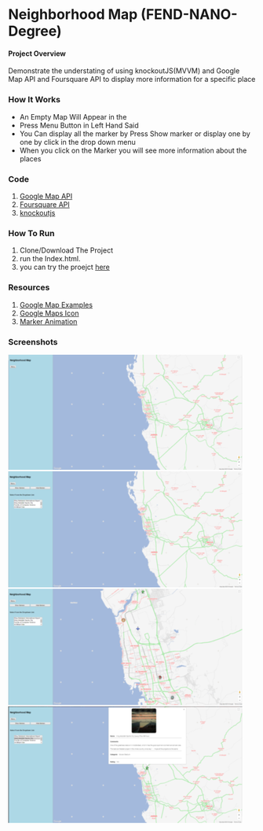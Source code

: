 # Neighborhood Map (FEND-NANO-Degree)

#### Project Overview

Demonstrate the understating of using knockoutJS(MVVM) and Google Map API and Foursquare API to display more information for a specific place

### How It Works

* An Empty Map Will Appear in the
* Press Menu Button in Left Hand Said
* You Can display all the marker by Press Show marker or display one by one by click in the drop down menu
* When you click on the Marker you will see more information about the places


### Code

1. [Google Map API](https://developers.google.com/maps/)
1. [Foursquare API](https://developer.foursquare.com/)
1. [knockoutjs](http://knockoutjs.com/)

### How To Run

1. Clone/Download The Project
2. run the Index.html.
3. you can try the proejct [here](http://htmlpreview.github.io/?https://github.com/Sohaibzh/Udacity-FEND-Misk-Project5/blob/master/index.html)

### Resources

1. [Google Map Examples](https://github.com/udacity/ud864)
1. [Google Maps Icon ](https://sites.google.com/site/gmapsdevelopment/)
1. [Marker Animation](https://developers.google.com/maps/documentation/javascript/examples/marker-animations)

### Screenshots
![Image1](https://github.com/Sohaibzh/Udacity-FEND-Misk-Project5/blob/master/Images/1.png) 
![Image2](https://github.com/Sohaibzh/Udacity-FEND-Misk-Project5/blob/master/Images/2.png)
![image3](https://github.com/Sohaibzh/Udacity-FEND-Misk-Project5/blob/master/Images/3.png) 
![image4](https://github.com/Sohaibzh/Udacity-FEND-Misk-Project5/blob/master/Images/4.png) 
